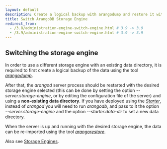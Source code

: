 ```yaml
---
layout: default
description: Create a logical backup with arangodump and restore it with arangorestore to a new data directory
title: Switch ArangoDB Storage Engine
redirect_from:
  - /3.8/administration-engine-switch-engine.html # 3.9 -> 3.9
  - /3.9/administration-engine-switch-engine.html # 3.9 -> 3.9
---
```

Switching the storage engine
----------------------------

In order to use a different storage engine with an existing data directory,
it is required to first create a logical backup of the data using the 
tool [_arangodump_](programs-arangodump.html).

After that, the _arangod_ server process should be restarted with the desired storage
engine selected (this can be done by setting the option *--server.storage-engine*,
or by editing the configuration file of the server) and using a **non-existing data directory**.
If you have deployed using the [_Starter_](programs-starter.html),
instead of _arangod_ you will need to run _arangodb_, and pass to it the option 
*--server.storage-engine* and the option *--starter.data-dir* to set a new
data directory.

When the server is up and running with the desired storage engine, the data
can be re-imported using the tool
[_arangorestore_](programs-arangorestore.html).

Also see [Storage Engines](architecture-storage-engines.html).
